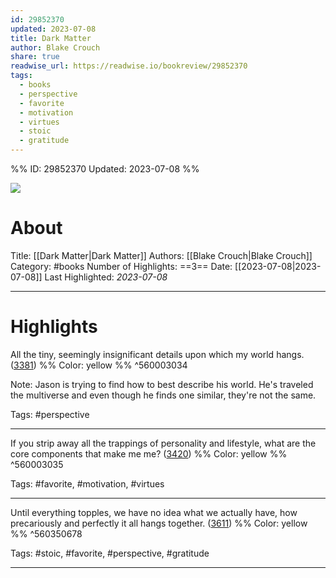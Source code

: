 ```yaml
---
id: 29852370
updated: 2023-07-08
title: Dark Matter
author: Blake Crouch
share: true
readwise_url: https://readwise.io/bookreview/29852370
tags:
  - books
  - perspective
  - favorite
  - motivation
  - virtues
  - stoic
  - gratitude
---
```


%%
ID: 29852370
Updated: 2023-07-08
%%

![]( https://images-na.ssl-images-amazon.com/images/I/51gJr3ZavnL._SL500_.jpg)

# About
Title: [[Dark Matter|Dark Matter]]
Authors: [[Blake Crouch|Blake Crouch]]
Category: #books
Number of Highlights: ==3==
Date: [[2023-07-08|2023-07-08]]
Last Highlighted: *2023-07-08*

---

# Highlights

All the tiny, seemingly insignificant details upon which my world hangs. ([3381](https://readwise.io/to_kindle?action=open&asin=B0180T0IUY&location=3381)) %% Color: yellow %% ^560003034

Note: Jason is trying to find how to best describe his world. He's traveled the multiverse and even though he finds one similar, they're not the same.

Tags: #perspective

---
If you strip away all the trappings of personality and lifestyle, what are the core components that make me me? ([3420](https://readwise.io/to_kindle?action=open&asin=B0180T0IUY&location=3420)) %% Color: yellow %% ^560003035

Tags: #favorite, #motivation, #virtues

---
Until everything topples, we have no idea what we actually have, how precariously and perfectly it all hangs together. ([3611](https://readwise.io/to_kindle?action=open&asin=B0180T0IUY&location=3611)) %% Color: yellow %% ^560350678

Tags: #stoic, #favorite, #perspective, #gratitude

---